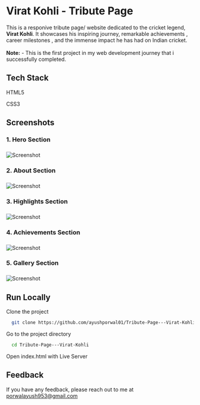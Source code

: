 # Virat Kohli - Tribute Page

This is a responive tribute page/ website dedicated to the cricket legend, **Virat Kohli**. It showcases his inspiring journey, remarkable achievements , career milestones , and the immense impact he has had on Indian cricket.
<br>
<br>
**Note:** - This is the first project in my web development journey that i successfully completed.

## Tech Stack

HTML5

CSS3

## Screenshots

### 1. Hero Section<h3>
  
![Screenshot](https://i.imgur.com/yCEyvrr.png)

### 2. About Section<h3>
  
![Screenshot](https://i.imgur.com/OWX0VoQ.png)

### 3. Highlights Section<h3>
  
![Screenshot](https://i.imgur.com/I7svbhb.png)

### 4. Achievements Section<h3>
  
![Screenshot](http://i.imgur.com/qVHdFyZ.png)

### 5. Gallery Section<h3>
  
![Screenshot](https://i.imgur.com/YiG6P3F.png)


## Run Locally

Clone the project

```bash
  git clone https://github.com/ayushporwal01/Tribute-Page---Virat-Kohli.git
```

Go to the project directory

```bash
  cd Tribute-Page---Virat-Kohli
```

Open index.html with Live Server

## Feedback

If you have any feedback, please reach out to me at porwalayush953@gmail.com



